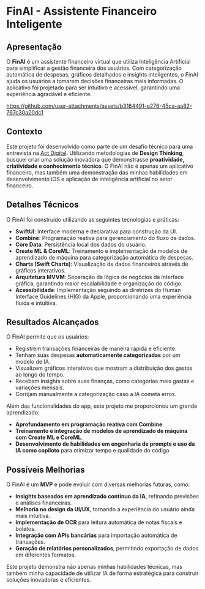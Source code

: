 # FinAI - Assistente Financeiro Inteligente

## Apresentação
O **FinAI** é um assistente financeiro virtual que utiliza Inteligência Artificial para simplificar a gestão financeira dos usuários. Com categorização automática de despesas, gráficos detalhados e insights inteligentes, o FinAI ajuda os usuários a tomarem decisões financeiras mais informadas. O aplicativo foi projetado para ser intuitivo e acessível, garantindo uma experiência agradável e eficiente.


https://github.com/user-attachments/assets/b3164491-e276-45ca-aa82-767c30a20dc1


## Contexto
Este projeto foi desenvolvido como parte de um desafio técnico para uma entrevista na [Act Digital](https://actdigital.com/pt). Utilizando metodologias de **Design Thinking**, busquei criar uma solução inovadora que demonstrasse **proatividade, criatividade e conhecimento técnico**. O FinAI não é apenas um aplicativo financeiro, mas também uma demonstração das minhas habilidades em desenvolvimento iOS e aplicação de inteligência artificial no setor financeiro.

## Detalhes Técnicos
O FinAI foi construído utilizando as seguintes tecnologias e práticas:
- **SwiftUI**: Interface moderna e declarativa para construção da UI.
- **Combine**: Programação reativa para gerenciamento do fluxo de dados.
- **Core Data**: Persistência local dos dados do usuário.
- **Create ML & CoreML**: Treinamento e implementação de modelos de aprendizado de máquina para categorização automática de despesas.
- **Charts (Swift Charts)**: Visualização de dados financeiros através de gráficos interativos.
- **Arquitetura MVVM**: Separação da lógica de negócios da interface gráfica, garantindo maior escalabilidade e organização do código.
- **Acessibilidade**: Implementação seguindo as diretrizes do Human Interface Guidelines (HIG) da Apple, proporcionando uma experiência fluida e intuitiva.

## Resultados Alcançados
O FinAI permite que os usuários:
- Registrem transações financeiras de maneira rápida e eficiente.
- Tenham suas despesas **automaticamente categorizadas** por um modelo de IA.
- Visualizem gráficos interativos que mostram a distribuição dos gastos ao longo do tempo.
- Recebam insights sobre suas finanças, como categorias mais gastas e variações mensais.
- Corrijam manualmente a categorização caso a IA cometa erros.

Além das funcionalidades do app, este projeto me proporcionou um grande aprendizado:
- **Aprofundamento em programação reativa com Combine**.
- **Treinamento e integração de modelos de aprendizado de máquina com Create ML e CoreML**.
- **Desenvolvimento de habilidades em engenharia de prompts e uso da IA como copiloto** para otimizar tempo e qualidade do código.

## Possíveis Melhorias
O FinAI é um **MVP** e pode evoluir com diversas melhorias futuras, como:
- **Insights baseados em aprendizado contínuo da IA**, refinando previsões e análises financeiras.
- **Melhoria no design da UI/UX**, tornando a experiência do usuário ainda mais intuitiva.
- **Implementação de OCR** para leitura automática de notas fiscais e boletos.
- **Integração com APIs bancárias** para importação automática de transações.
- **Geração de relatórios personalizados**, permitindo exportação de dados em diferentes formatos.

Este projeto demonstra não apenas minhas habilidades técnicas, mas também minha capacidade de utilizar IA de forma estratégica para construir soluções inovadoras e eficientes.

